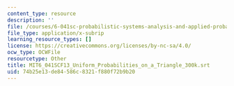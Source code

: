 ```yaml
---
content_type: resource
description: ''
file: /courses/6-041sc-probabilistic-systems-analysis-and-applied-probability-fall-2013/74b25e13de84586c8321f880f72b9b20_MIT6_041SCF13_Uniform_Probabilities_on_a_Triangle_300k.vtt
file_type: application/x-subrip
learning_resource_types: []
license: https://creativecommons.org/licenses/by-nc-sa/4.0/
ocw_type: OCWFile
resourcetype: Other
title: MIT6_041SCF13_Uniform_Probabilities_on_a_Triangle_300k.srt
uid: 74b25e13-de84-586c-8321-f880f72b9b20
---
```

